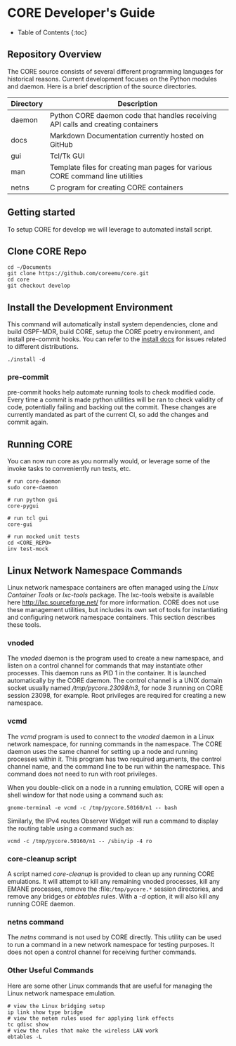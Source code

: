 # CORE Developer's Guide

* Table of Contents
{:toc}

## Repository Overview

The CORE source consists of several different programming languages for
historical reasons. Current development focuses on the Python modules and
daemon. Here is a brief description of the source directories.

| Directory | Description |
|---|---|
|daemon|Python CORE daemon code that handles receiving API calls and creating containers|
|docs|Markdown Documentation currently hosted on GitHub|
|gui|Tcl/Tk GUI|
|man|Template files for creating man pages for various CORE command line utilities|
|netns|C program for creating CORE containers|

## Getting started

To setup CORE for develop we will leverage to automated install script.

## Clone CORE Repo

```shell
cd ~/Documents
git clone https://github.com/coreemu/core.git
cd core
git checkout develop
```

## Install the Development Environment

This command will automatically install system dependencies, clone and build OSPF-MDR,
build CORE, setup the CORE poetry environment, and install pre-commit hooks. You can
refer to the [install docs](install.md) for issues related to different distributions.

```shell
./install -d
```

### pre-commit

pre-commit hooks help automate running tools to check modified code. Every time a commit is made
python utilities will be ran to check validity of code, potentially failing and backing out the commit.
These changes are currently mandated as part of the current CI, so add the changes and commit again.

## Running CORE

You can now run core as you normally would, or leverage some of the invoke tasks to
conveniently run tests, etc.

```shell
# run core-daemon
sudo core-daemon

# run python gui
core-pygui

# run tcl gui
core-gui

# run mocked unit tests
cd <CORE_REPO>
inv test-mock
```

## Linux Network Namespace Commands

Linux network namespace containers are often managed using the *Linux Container Tools* or *lxc-tools* package.
The lxc-tools website is available here http://lxc.sourceforge.net/ for more information.  CORE does not use these
management utilities, but includes its own set of tools for instantiating and configuring network namespace containers.
This section describes these tools.

### vnoded

The *vnoded* daemon is the program used to create a new namespace, and listen on a control channel for commands that
may instantiate other processes. This daemon runs as PID 1 in the container. It is launched automatically by the CORE
daemon. The control channel is a UNIX domain socket usually named */tmp/pycore.23098/n3*, for node 3 running on CORE
session 23098, for example. Root privileges are required for creating a new namespace.

### vcmd

The *vcmd* program is used to connect to the *vnoded* daemon in a Linux network namespace, for running commands in the
namespace. The CORE daemon uses the same channel for setting up a node and running processes within it. This program
has two required arguments, the control channel name, and the command line to be run within the namespace. This command
does not need to run with root privileges.

When you double-click on a node in a running emulation, CORE will open a shell window for that node using a command
such as:

```shell
gnome-terminal -e vcmd -c /tmp/pycore.50160/n1 -- bash
```

Similarly, the IPv4 routes Observer Widget will run a command to display the routing table using a command such as:

```shell
vcmd -c /tmp/pycore.50160/n1 -- /sbin/ip -4 ro
```

### core-cleanup script

A script named *core-cleanup* is provided to clean up any running CORE emulations. It will attempt to kill any
remaining vnoded processes, kill any EMANE processes, remove the :file:`/tmp/pycore.*` session directories, and remove
any bridges or *ebtables* rules.  With a *-d* option, it will also kill any running CORE daemon.

### netns command

The *netns* command is not used by CORE directly. This utility can be used to run a command in a new network namespace
for testing purposes. It does not open a control channel for receiving further commands.

### Other Useful Commands

Here are some other Linux commands that are useful for managing the Linux network namespace emulation.

```shell
# view the Linux bridging setup
ip link show type bridge
# view the netem rules used for applying link effects
tc qdisc show
# view the rules that make the wireless LAN work
ebtables -L
```
